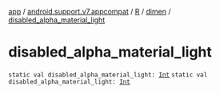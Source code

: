 [app](../../../index.md) / [android.support.v7.appcompat](../../index.md) / [R](../index.md) / [dimen](index.md) / [disabled_alpha_material_light](./disabled_alpha_material_light.md)

# disabled_alpha_material_light

`static val disabled_alpha_material_light: `[`Int`](https://kotlinlang.org/api/latest/jvm/stdlib/kotlin/-int/index.html)
`static val disabled_alpha_material_light: `[`Int`](https://kotlinlang.org/api/latest/jvm/stdlib/kotlin/-int/index.html)